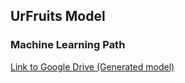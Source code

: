 ## UrFruits Model
### Machine Learning Path

[Link to Google Drive (Generated model)](https://drive.google.com/drive/folders/1-cC7TLc29Ozhdg2Nt2FrqUF4y-0B2rLp?usp=sharing)
